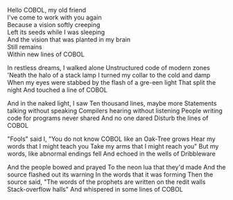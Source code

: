 Hello COBOL, my old friend  
I've come to work with you again  
Because a vision softly creeping  
Left its seeds while I was sleeping  
And the vision that was planted in my brain  
Still remains  
Within new lines of COBOL  

In restless dreams, I walked alone
Unstructured code of modern zones
'Neath the halo of a stack lamp
I turned my collar to the cold and damp
When my eyes were stabbed by the flash of a gre-een light
That split the night
And touched a line of COBOL

And in the naked light, I saw
Ten thousand lines, maybe more
Statements talking without speaking
Compilers hearing without listening
People writing code for programs never shared
And no one dared
Disturb the lines of COBOL

"Fools" said I, "You do not know
COBOL like an Oak-Tree grows
Hear my words that I might teach you
Take my arms that I might reach you"
But my words, like abnormal endings fell
And echoed in the wells of Dribbleware

And the people bowed and prayed
To the neon lua that they'd made
And the source flashed out its warning
In the words that it was forming
Then the source said, "The words of the prophets are written on the redit walls
Stack-overflow halls"
And whispered in some lines of COBOL
